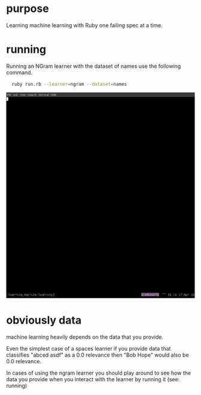 # purpose
Learning machine learning with Ruby one failing spec at a time.

# running
Running an NGram learner with the dataset of names use the following command.
```sh
  ruby run.rb --learner=ngram --dataset=names
```

![running](assets/ngram.gif)

# obviously data
machine learning heavily depends on the data that you provide.

Even the simplest case of a spaces learner if you provide data that
classifies "abced asdf" as a 0.0 relevance then "Bob Hope" would also be 0.0
relevance.

In cases of using the ngram learner you should play around to see how the data
you provide when you interact with the learner by running it (see: running)


